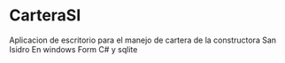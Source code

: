 # CarteraSI
 Aplicacion de escritorio para el manejo de cartera de la constructora San Isidro En windows Form C# y sqlite

